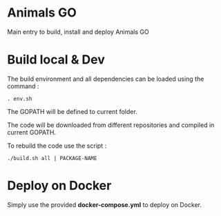 # Animals GO
Main entry to build, install and deploy Animals GO

# Build local & Dev
The build environment and all dependencies can be loaded using the command :

```shell
. env.sh
```

The GOPATH will be defined to current folder.

The code will be downloaded from different repositories and compiled in current GOPATH.

To rebuild the code use the script :

```shell
./build.sh all | PACKAGE-NAME
```

# Deploy on Docker
Simply use the provided **docker-compose.yml** to deploy on Docker.